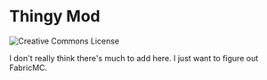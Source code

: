 # Thingy Mod
![Creative Commons License](https://img.shields.io/badge/License-CC%20BY--NC--SA%203.0-yellow.svg?style=plastic&color=EF9421&logo=creativecommons)

I don't really think there's much to add here.
I just want to figure out FabricMC.
